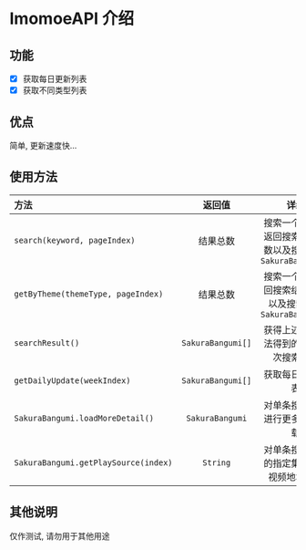 ﻿# ImomoeAPI 介绍
## 功能

- [x] 获取每日更新列表
- [x] 获取不同类型列表

## 优点

简单, 更新速度快...

## 使用方法

| 方法  | 返回值  | 详细 |
| :------------ |:---------------:| :-----:|
| `search(keyword, pageIndex)` | 结果总数 | 搜索一个关键字返回搜索结果总数以及搜索结果`SakuraBangumi[]` |
| `getByTheme(themeType, pageIndex)` | 结果总数 | 搜索一个[主题](https://github.com/invenleey/imomoe/blob/master/src/main/java/api/SakuraType.java)返回搜索结果总数以及搜索结果`SakuraBangumi[]` |
| `searchResult()` | `SakuraBangumi[]` | 获得上述两种方法得到的最后一次搜索结果 |
| `getDailyUpdate(weekIndex)` | `SakuraBangumi[]` | 获取每日更新列表 |
| `SakuraBangumi.loadMoreDetail()` | `SakuraBangumi` | 对单条搜索结果进行更多数据加载 |
| `SakuraBangumi.getPlaySource(index)` | `String` | 对单条搜索结果的指定集数进行视频地址获取 |

## 其他说明

仅作测试, 请勿用于其他用途
